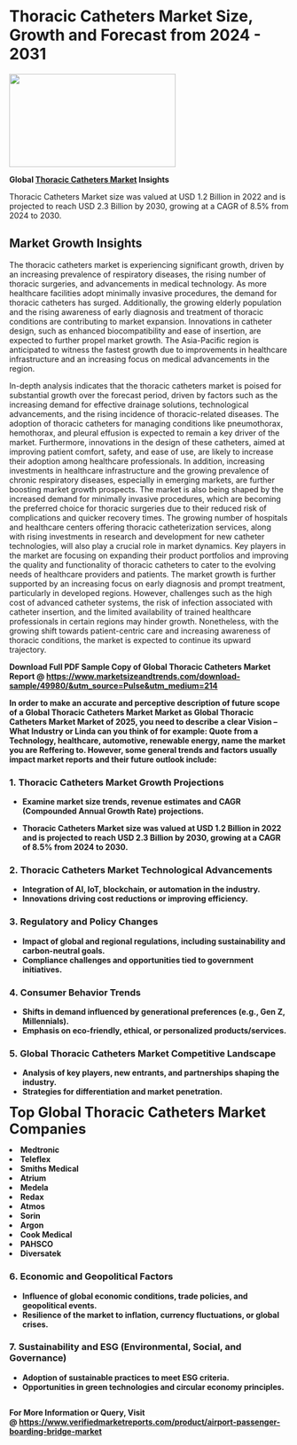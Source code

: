 <H1>Thoracic Catheters Market Size, Growth and Forecast from 2024 - 2031</H1><img class="aligncenter size-medium wp-image-584254" src="https://thirdeyenews.in/wp-content/uploads/2024/09/Global-Market-Research-300x168.jpeg" alt="" width="300" height="168" /><p><strong>Global&nbsp;<a href="https://www.marketsizeandtrends.com/download-sample/49980/&amp;utm_source=Pulse&amp;utm_medium=214">Thoracic Catheters Market</a> Insights</strong></p><p>Thoracic Catheters Market size was valued at USD 1.2 Billion in 2022 and is projected to reach USD 2.3 Billion by 2030, growing at a CAGR of 8.5% from 2024 to 2030.</p><p><h2>Market Growth Insights</h2> <p>The thoracic catheters market is experiencing significant growth, driven by an increasing prevalence of respiratory diseases, the rising number of thoracic surgeries, and advancements in medical technology. As more healthcare facilities adopt minimally invasive procedures, the demand for thoracic catheters has surged. Additionally, the growing elderly population and the rising awareness of early diagnosis and treatment of thoracic conditions are contributing to market expansion. Innovations in catheter design, such as enhanced biocompatibility and ease of insertion, are expected to further propel market growth. The Asia-Pacific region is anticipated to witness the fastest growth due to improvements in healthcare infrastructure and an increasing focus on medical advancements in the region.</p> <p><strong></strong></p> <p>In-depth analysis indicates that the thoracic catheters market is poised for substantial growth over the forecast period, driven by factors such as the increasing demand for effective drainage solutions, technological advancements, and the rising incidence of thoracic-related diseases. The adoption of thoracic catheters for managing conditions like pneumothorax, hemothorax, and pleural effusion is expected to remain a key driver of the market. Furthermore, innovations in the design of these catheters, aimed at improving patient comfort, safety, and ease of use, are likely to increase their adoption among healthcare professionals. In addition, increasing investments in healthcare infrastructure and the growing prevalence of chronic respiratory diseases, especially in emerging markets, are further boosting market growth prospects. The market is also being shaped by the increased demand for minimally invasive procedures, which are becoming the preferred choice for thoracic surgeries due to their reduced risk of complications and quicker recovery times. The growing number of hospitals and healthcare centers offering thoracic catheterization services, along with rising investments in research and development for new catheter technologies, will also play a crucial role in market dynamics. Key players in the market are focusing on expanding their product portfolios and improving the quality and functionality of thoracic catheters to cater to the evolving needs of healthcare providers and patients. The market growth is further supported by an increasing focus on early diagnosis and prompt treatment, particularly in developed regions. However, challenges such as the high cost of advanced catheter systems, the risk of infection associated with catheter insertion, and the limited availability of trained healthcare professionals in certain regions may hinder growth. Nonetheless, with the growing shift towards patient-centric care and increasing awareness of thoracic conditions, the market is expected to continue its upward trajectory. <p><strong></p><p><span class=""><strong>Download Full PDF Sample Copy of Global Thoracic Catheters Market Report</strong> @ <a href="https://www.marketsizeandtrends.com/download-sample/49980/&amp;utm_source=Pulse&amp;utm_medium=214" target="_blank">https://www.marketsizeandtrends.com/download-sample/49980/&amp;utm_source=Pulse&amp;utm_medium=214</a></span></p><p>In order to make an accurate and perceptive description of future scope of a Global&nbsp;Thoracic Catheters Market Market as Global&nbsp;Thoracic Catheters Market Market of 2025, you need to describe a clear Vision &ndash; What Industry or Linda can you think of for example: Quote from a Technology, healthcare, automotive, renewable energy, name the market you are Reffering to. However, some general trends and factors usually impact market reports and their future outlook include:</p><h3>1.&nbsp;<strong>Thoracic Catheters Market Growth Projections</strong></h3><ul><li>Examine market size trends, revenue estimates and CAGR (Compounded Annual Growth Rate) projections.</li><li><p>Thoracic Catheters Market size was valued at USD 1.2 Billion in 2022 and is projected to reach USD 2.3 Billion by 2030, growing at a CAGR of 8.5% from 2024 to 2030.</p></li></ul><h3>2.&nbsp;<strong>Thoracic Catheters Market Technological Advancements</strong></h3><ul><li>Integration of AI, IoT, blockchain, or automation in the industry.</li><li>Innovations driving cost reductions or improving efficiency.</li></ul><h3>3.&nbsp;<strong>Regulatory and Policy Changes</strong></h3><ul><li>Impact of global and regional regulations, including sustainability and carbon-neutral goals.</li><li>Compliance challenges and opportunities tied to government initiatives.</li></ul><h3>4.&nbsp;<strong>Consumer Behavior Trends</strong></h3><ul><li>Shifts in demand influenced by generational preferences (e.g., Gen Z, Millennials).</li><li>Emphasis on eco-friendly, ethical, or personalized products/services.</li></ul><h3>5.&nbsp;<strong>Global Thoracic Catheters Market Competitive Landscape</strong></h3><ul><li>Analysis of key players, new entrants, and partnerships shaping the industry.</li><li>Strategies for differentiation and market penetration.</li></ul><p data-pm-slice="1 1 []"><span style="color: inherit; font-family: inherit; font-size: 25px;">Top Global Thoracic Catheters Market Companies</span></p><div class="" data-test-id=""><p><li>Medtronic</li><li> Teleflex</li><li> Smiths Medical</li><li> Atrium</li><li> Medela</li><li> Redax</li><li> Atmos</li><li> Sorin</li><li> Argon</li><li> Cook Medical</li><li> PAHSCO</li><li> Diversatek</li></p></div><h3>6.&nbsp;<strong>Economic and Geopolitical Factors</strong></h3><ul><li>Influence of global economic conditions, trade policies, and geopolitical events.</li><li>Resilience of the market to inflation, currency fluctuations, or global crises.</li></ul><h3>7.&nbsp;<strong>Sustainability and ESG (Environmental, Social, and Governance)</strong></h3><ul><li>Adoption of sustainable practices to meet ESG criteria.</li><li>Opportunities in green technologies and circular economy principles.</li></ul><h2><strong style="font-size: 14px;">For More Information or Query, Visit @&nbsp;</strong><a style="background-color: #ffffff; font-size: 14px;" href="https://www.marketsizeandtrends.com/report/thoracic-catheters-market/" target="_blank">https://www.verifiedmarketreports.com/product/airport-passenger-boarding-bridge-market</a></h2>
